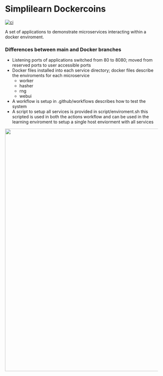 # Simplilearn Dockercoins

[![ci](https://github.com/chucklowery/simplilearn-dockercoins/actions/workflows/ci.yaml/badge.svg?branch=docker)](https://github.com/chucklowery/simplilearn-dockercoins/actions/workflows/ci.yaml)

A set of applications to demonstrate microservices interacting within a docker enviroment.

### Differences between main and Docker branches
 - Listening ports of applications switched from 80 to 8080; moved from reserved ports to user accessible ports
 - Docker files installed into each service directory; docker files describe the enviroments for each microservice
   - worker
   - hasher
   - rng
   - webui
 - A workflow is setup in .github/workflows describes how to test the system
 - A script to setup all services is provided in script/enviroment.sh this scripted is used in both the actions workflow and can be used in the learning enviroment to setup a single host enviorment with all services

<img src="dockercoins-diagram.svg" width="800" align="left">
